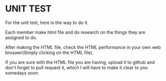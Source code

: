 # UNIT TEST

For the unit test, here is the way to do it.

Each member make html file and do research on the things they are assigned to do.

After making the HTML file, check the HTML performance in your own web broswer(Simply clicking on the HTML file).

If you are sure with the HTML file you are having, upload it to github and don't forget to pull request it, which I will have to make it clear to you somedays soon.